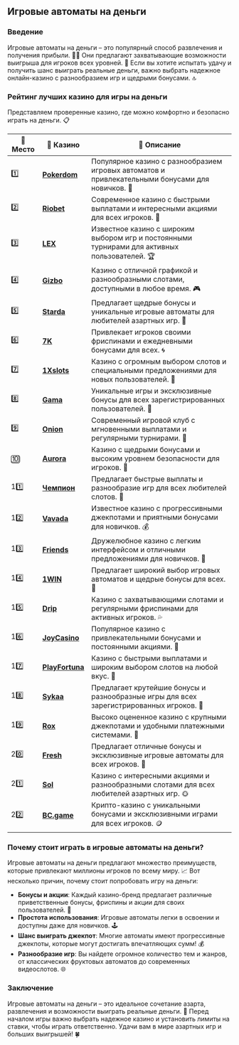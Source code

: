 ## Игровые автоматы на деньги

### Введение
Игровые автоматы на деньги – это популярный способ развлечения и получения прибыли. 🎰💸 Они предлагают захватывающие возможности выигрыша для игроков всех уровней. 🎉 Если вы хотите испытать удачу и получить шанс выиграть реальные деньги, важно выбрать надежное онлайн-казино с разнообразием игр и щедрыми бонусами. 🔝

### Рейтинг лучших казино для игры на деньги
Представляем проверенные казино, где можно комфортно и безопасно играть на деньги. 📋 

| 🥇 **Место** | 🎰 **Казино** | 💬 **Описание** |
|-------------|-------------|----------------|
| 1️⃣ | [**Pokerdom**](https://brandplay.link/4k77v2yx) | Популярное казино с разнообразием игровых автоматов и привлекательными бонусами для новичков. 🎁 |
| 2️⃣ | [**Riobet**](https://brandplay.link/7xBLTPyj) | Современное казино с быстрыми выплатами и интересными акциями для всех игроков. 🤑 |
| 3️⃣ | [**LEX**](https://brandplay.link/zW4hdDFV) | Известное казино с широким выбором игр и постоянными турнирами для активных пользователей. 🏆 |
| 4️⃣ | [**Gizbo**](https://brandplay.link/bprXw4YV) | Казино с отличной графикой и разнообразными слотами, доступными в любое время. 🎮 |
| 5️⃣ | [**Starda**](https://brandplay.link/fB7xwRFL) | Предлагает щедрые бонусы и уникальные игровые автоматы для любителей азартных игр. 🌟 |
| 6️⃣ | [**7K**](https://brandplay.link/BvQyFShp) | Привлекает игроков своими фриспинами и ежедневными бонусами для всех. 🌀 |
| 7️⃣ | [**1Xslots**](https://brandplay.link/hSB1khtr) | Казино с огромным выбором слотов и специальными предложениями для новых пользователей. 🎰 |
| 8️⃣ | [**Gama**](https://brandplay.link/j6NMKsDz) | Уникальные игры и эксклюзивные бонусы для всех зарегистрированных пользователей. 🧩 |
| 9️⃣ | [**Onion**](https://brandplay.link/zBGRVpQ9) | Современный игровой клуб с мгновенными выплатами и регулярными турнирами. 💎 |
| 🔟 | [**Aurora**](https://10trafic-stat2.com/click/668546556bcc6313411604bd/6766/13032/subaccount) | Казино с щедрыми бонусами и высоким уровнем безопасности для игроков. 🚀 |
| 11️⃣ | [**Чемпион**](https://temon-gter.cfd/go/lRq?p80412p304504pcc44t17455) | Предлагает быстрые выплаты и разнообразие игр для всех любителей слотов. 🥇 |
| 12️⃣ | [**Vavada**](https://vavadapartner.pro/?promo=ea5c9275-6854-4505-94fc-95ab18221945-linkb2) | Известное казино с прогрессивными джекпотами и приятными бонусами для новичков. 💰 |
| 13️⃣ | [**Friends**](https://gofriends.run/linkb2) | Дружелюбное казино с легким интерфейсом и отличными предложениями для новичков. 👯 |
| 14️⃣ | [**1WIN**](https://brandplay.link/smXVpBbG) | Предлагает широкий выбор игровых автоматов и щедрые бонусы для всех. 🎲 |
| 15️⃣ | [**Drip**](https://drp-ircp01.com/c07e6a3db) | Казино с захватывающими слотами и регулярными фриспинами для активных игроков. 💦 |
| 16️⃣ | [**JoyCasino**](https://rpc30.call2me.pro/?/ru/registration?apkpop=0&partner=p24970p3291217pc98f) | Популярное казино с привлекательными бонусами и постоянными акциями. 🎉 |
| 17️⃣ | [**PlayFortuna**](https://fortunapromo.net/alt/playfortuna/registration?0dc4a9362a71feb7e3f165fb8e766f70) | Казино с быстрыми выплатами и широким выбором слотов на любой вкус. 💎 |
| 18️⃣ | [**Sykaa**](https://s-two-way.com/?source=linkb2&pid=30697) | Предлагает крутейшие бонусы и разнообразные игры для всех зарегистрированных игроков. 🌈 |
| 19️⃣ | [**Rox**](https://rox-pvwfpjgcxe.com/cb1ee18a5) | Высоко оцененное казино с крупными джекпотами и удобными платежными системами. 💸 |
| 20️⃣ | [**Fresh**](https://fresh-eumwkxwao.com/c3f7b485d) | Предлагает отличные бонусы и эксклюзивные игровые автоматы для всех игроков. 🥑 |
| 21️⃣ | [**Sol**](https://sol-mmtdzfbaco.com/cb2415bca) | Казино с интересными акциями и разнообразными слотами для всех любителей азартных игр. 🌞 |
| 22️⃣ | [**BC.game**](https://partnerbcgame.com/dcc53d441) | Крипто-казино с уникальными бонусами и эксклюзивными играми для всех игроков. 🪙 |

### Почему стоит играть в игровые автоматы на деньги?
Игровые автоматы на деньги предлагают множество преимуществ, которые привлекают миллионы игроков по всему миру. 📈 Вот несколько причин, почему стоит попробовать игру на деньги:

- **Бонусы и акции**: Каждый казино-бренд предлагает различные приветственные бонусы, фриспины и акции для своих пользователей. 🎁
- **Простота использования**: Игровые автоматы легки в освоении и доступны даже для новичков. 🕹️
- **Шанс выиграть джекпот**: Многие автоматы имеют прогрессивные джекпоты, которые могут достигать впечатляющих сумм! 💰
- **Разнообразие игр**: Вы найдете огромное количество тем и жанров, от классических фруктовых автоматов до современных видеослотов. 🌐

### Заключение
Игровые автоматы на деньги – это идеальное сочетание азарта, развлечения и возможности выиграть реальные деньги. 💸 Перед началом игры важно выбрать надежное казино и установить лимиты на ставки, чтобы играть ответственно. Удачи вам в мире азартных игр и больших выигрышей! 🍀
